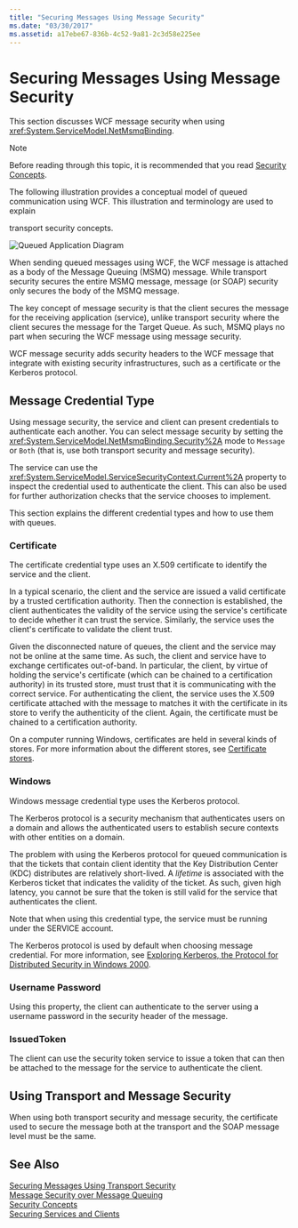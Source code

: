 ```yaml
---
title: "Securing Messages Using Message Security"
ms.date: "03/30/2017"
ms.assetid: a17ebe67-836b-4c52-9a81-2c3d58e225ee
---
```

# Securing Messages Using Message Security
This section discusses WCF message security when using <xref:System.ServiceModel.NetMsmqBinding>.  
  
> [!NOTE]
>  Before reading through this topic, it is recommended that you read [Security Concepts](../../../../docs/framework/wcf/feature-details/security-concepts.md).  
  
 The following illustration provides a conceptual model of queued communication using WCF. This illustration and terminology are used to explain  
  
 transport security concepts.  
  
 ![Queued Application Diagram](../../../../docs/framework/wcf/feature-details/media/distributed-queue-figure.jpg "Distributed-Queue-Figure")  
  
 When sending queued messages using WCF, the WCF message is attached as a body of the Message Queuing (MSMQ) message. While transport security secures the entire MSMQ message, message (or SOAP) security only secures the body of the MSMQ message.  
  
 The key concept of message security is that the client secures the message for the receiving application (service), unlike transport security where the client secures the message for the Target Queue. As such, MSMQ plays no part when securing the WCF message using message security.  
  
 WCF message security adds security headers to the WCF message that integrate with existing security infrastructures, such as a certificate or the Kerberos protocol.  
  
## Message Credential Type  
 Using message security, the service and client can present credentials to authenticate each another. You can select message security by setting the <xref:System.ServiceModel.NetMsmqBinding.Security%2A> mode to `Message` or `Both` (that is, use both transport security and message security).  
  
 The service can use the <xref:System.ServiceModel.ServiceSecurityContext.Current%2A> property to inspect the credential used to authenticate the client. This can also be used for further authorization checks that the service chooses to implement.  
  
 This section explains the different credential types and how to use them with queues.  
  
### Certificate  
 The certificate credential type uses an X.509 certificate to identify the service and the client.  
  
 In a typical scenario, the client and the service are issued a valid certificate by a trusted certification authority. Then the connection is established, the client authenticates the validity of the service using the service's certificate to decide whether it can trust the service. Similarly, the service uses the client's certificate to validate the client trust.  
  
 Given the disconnected nature of queues, the client and the service may not be online at the same time. As such, the client and service have to exchange certificates out-of-band. In particular, the client, by virtue of holding the service's certificate (which can be chained to a certification authority) in its trusted store, must trust that it is communicating with the correct service. For authenticating the client, the service uses the X.509 certificate attached with the message to matches it with the certificate in its store to verify the authenticity of the client. Again, the certificate must be chained to a certification authority.  
  
 On a computer running Windows, certificates are held in several kinds of stores. For more information about the different stores, see [Certificate stores](https://go.microsoft.com/fwlink/?LinkId=87787).  
  
### Windows  
 Windows message credential type uses the Kerberos protocol.  
  
 The Kerberos protocol is a security mechanism that authenticates users on a domain and allows the authenticated users to establish secure contexts with other entities on a domain.  
  
 The problem with using the Kerberos protocol for queued communication is that the tickets that contain client identity that the Key Distribution Center (KDC) distributes are relatively short-lived. A *lifetime* is associated with the Kerberos ticket that indicates the validity of the ticket. As such, given high latency, you cannot be sure that the token is still valid for the service that authenticates the client.  
  
 Note that when using this credential type, the service must be running under the SERVICE account.  
  
 The Kerberos protocol is used by default when choosing message credential. For more information, see [Exploring Kerberos, the Protocol for Distributed Security in Windows 2000](https://go.microsoft.com/fwlink/?LinkId=87790).  
  
### Username Password  
 Using this property, the client can authenticate to the server using a username password in the security header of the message.  
  
### IssuedToken  
 The client can use the security token service to issue a token that can then be attached to the message for the service to authenticate the client.  
  
## Using Transport and Message Security  
 When using both transport security and message security, the certificate used to secure the message both at the transport and the SOAP message level must be the same.  
  
## See Also  
 [Securing Messages Using Transport Security](../../../../docs/framework/wcf/feature-details/securing-messages-using-transport-security.md)  
 [Message Security over Message Queuing](../../../../docs/framework/wcf/samples/message-security-over-message-queuing.md)  
 [Security Concepts](../../../../docs/framework/wcf/feature-details/security-concepts.md)  
 [Securing Services and Clients](../../../../docs/framework/wcf/feature-details/securing-services-and-clients.md)
